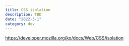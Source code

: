 ```yaml
---
title: CSS isolation
description: TBD
date: "2022-3-1"
category: dev
---
```


https://developer.mozilla.org/ko/docs/Web/CSS/isolation
